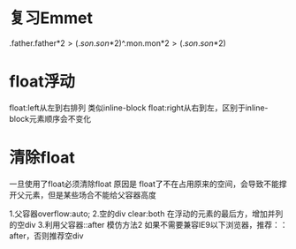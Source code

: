 # 复习Emmet
.father.father$*2>(.son.son$*2)^.mon.mon$*2>(.son.son$*2)
# float浮动
float:left从左到右排列 类似inline-block
float:right从右到左，区别于inline-block元素顺序会不变化
# 清除float
一旦使用了float必须清除float
原因是 float了不在占用原来的空间，会导致不能撑开父元素，但是某些场合不能给父容器高度

1.父容器overflow:auto;
2.空的div clear:both
在浮动的元素的最后方，增加并列的空div
3.利用父容器::after 模仿方法2
如果不需要兼容IE9以下浏览器，推荐：：after，否则推荐空div